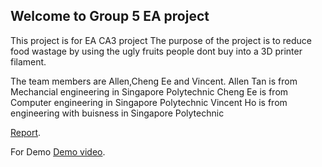 ## Welcome to Group 5 EA project

This project is for EA CA3 project
The purpose of the project is to reduce food wastage by using the ugly fruits people dont buy into a 3D printer filament.





The team members are Allen,Cheng Ee and Vincent.
Allen Tan is from Mechancial engineering in Singapore Polytechnic
Cheng Ee is from Computer engineering in Singapore Polytechnic
Vincent Ho is from engineering with buisness in Singapore Polytechnic


[Report](https://docs.google.com/gview?url=https://github.com/3d-food-printer-project/3d-food/blob/master/EED%20CA3%20Report.pdf).


For Demo [Demo video](https://www.youtube.com/watch?v=LZb7Yt95vFc&feature=youtu.be).

